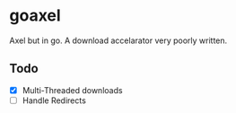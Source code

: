 # goaxel

Axel but in go. A download accelarator very poorly written.

## Todo

- [x] Multi-Threaded downloads
- [ ] Handle Redirects
